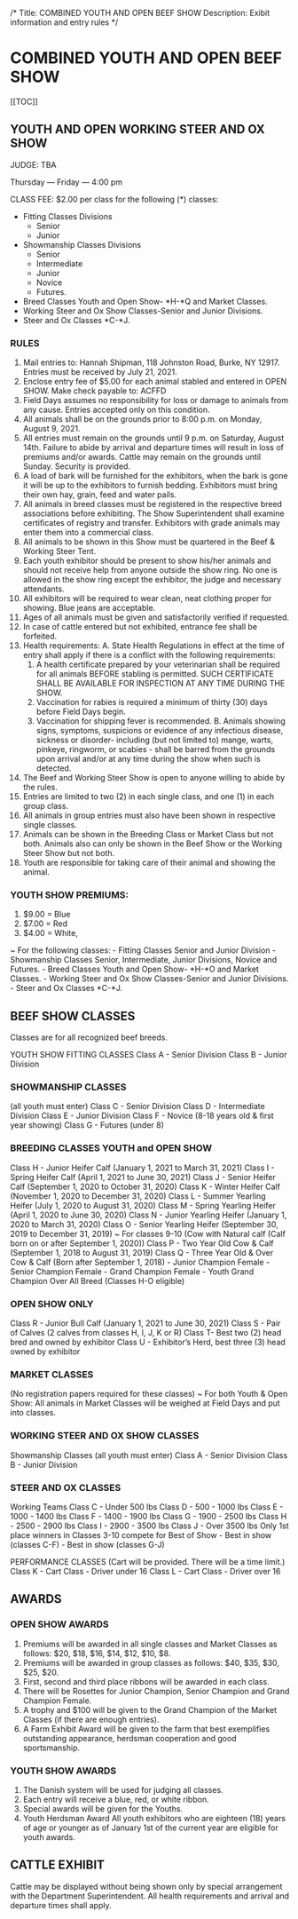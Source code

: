 /*
Title: COMBINED YOUTH AND OPEN BEEF SHOW
Description: Exibit information and entry rules
*/

# COMBINED YOUTH AND OPEN BEEF SHOW

[[TOC]]

## YOUTH AND OPEN WORKING STEER AND OX SHOW
JUDGE: TBA

Thursday — Friday — 4:00 pm

  
CLASS FEE: $2.00 per class for the following (*) classes: 
- Fitting Classes Divisions
    - Senior
    - Junior
- Showmanship Classes Divisions
    - Senior
    - Intermediate
    - Junior
    - Novice
    - Futures. 
- Breed Classes Youth and Open Show- *H-*Q and Market Classes. 
- Working Steer and Ox Show Classes-Senior and Junior Divisions. 
- Steer and Ox Classes *C-*J.

### RULES
  1. Mail entries to: Hannah Shipman, 118 Johnston Road, Burke, NY 12917. Entries
must be received by July 21, 2021.
  2. Enclose entry fee of $5.00 for each animal stabled and entered in OPEN SHOW. Make
check payable to: ACFFD
  3. Field Days assumes no responsibility for loss or damage to animals from any cause.
Entries accepted only on this condition.
  4. All animals shall be on the grounds prior to 8:00 p.m. on Monday, August 9, 2021.
  5. All entries must remain on the grounds until 9 p.m. on Saturday, August 14th. Failure
to abide by arrival and departure times will result in loss of premiums and/or awards.
Cattle may remain on the grounds until Sunday. Security is provided.
  6. A load of bark will be furnished for the exhibitors, when the bark is gone it
will be up to the exhibitors to furnish bedding. Exhibitors must bring their own
hay, grain, feed and water pails.
  7. All animals in breed classes must be registered in the respective breed associations
before exhibiting. The Show Superintendent shall examine certificates of registry and
transfer. Exhibitors with grade animals may enter them into a commercial class.
  8. All animals to be shown in this Show must be quartered in the Beef & Working Steer Tent.
  9. Each youth exhibitor should be present to show his/her animals and should not receive
help from anyone outside the show ring. No one is allowed in the show ring except the
exhibitor, the judge and necessary attendants.
  10. All exhibitors will be required to wear clean, neat clothing proper for showing. Blue
jeans are acceptable.
  11. Ages of all animals must be given and satisfactorily verified if requested.
  12. In case of cattle entered but not exhibited, entrance fee shall be forfeited.
  13. Health requirements: 
      A.  State Health Regulations in effect at the time of entry shall apply if there is a
conflict with the following requirements:
         1. A health certificate prepared by your veterinarian shall be required for all
animals BEFORE stabling is permitted. SUCH CERTIFICATE SHALL BE AVAILABLE
FOR INSPECTION AT ANY TIME DURING THE SHOW.
         2.  Vaccination for rabies is required a minimum of thirty (30) days before Field Days begin.
         3.  Vaccination for shipping fever is recommended.
     B.  Animals showing signs, symptoms, suspicions or evidence of any infectious
disease, sickness or disorder- including (but not limited to) mange, warts,
pinkeye, ringworm, or scabies - shall be barred from the grounds upon arrival
and/or at any time during the show when such is detected.
  14. The Beef and Working Steer Show is open to anyone willing to abide by the rules.
  15. Entries are limited to two (2) in each single class, and one (1) in each group class.
  16. All animals in group entries must also have been shown in respective single classes.
  17. Animals can be shown in the Breeding Class or Market Class but not both. Animals also
can only be shown in the Beef Show or the Working Steer Show but not both.
  18. Youth are responsible for taking care of their animal and showing the animal.


### YOUTH SHOW PREMIUMS: 
1. $9.00 = Blue
2. $7.00 = Red
3.  $4.00 = White, 

  ~ For the following classes:
    - Fitting Classes Senior and Junior Division
    - Showmanship Classes Senior, Intermediate, Junior Divisions, Novice and Futures. 
    - Breed Classes Youth and Open Show- *H-*O and Market Classes. 
    - Working Steer and Ox Show Classes-Senior and Junior Divisions. 
    - Steer and Ox Classes *C-*J.

## BEEF SHOW CLASSES
Classes are for all recognized beef breeds.

YOUTH SHOW FITTING CLASSES
Class A - Senior Division
Class B - Junior Division

### SHOWMANSHIP CLASSES

(all youth must enter)
Class C - Senior Division
Class D - Intermediate Division
Class E - Junior Division
Class F - Novice (8-18 years old & first year showing)
Class G - Futures (under 8)

### BREEDING CLASSES YOUTH and OPEN SHOW

Class H - Junior Heifer Calf (January 1, 2021 to March 31, 2021)
Class I - Spring Heifer Calf (April 1, 2021 to June 30, 2021)
Class J - Senior Heifer Calf (September 1, 2020 to October 31, 2020)
Class K - Winter Heifer Calf (November 1, 2020 to December 31, 2020)
Class L - Summer Yearling Heifer (July 1, 2020 to August 31, 2020)
Class M - Spring Yearling Heifer (April 1, 2020 to June 30, 2020)
Class N - Junior Yearling Heifer (January 1, 2020 to March 31, 2020)
Class O - Senior Yearling Heifer (September 30, 2019 to December 31, 2019)
    ~ For classes 9-10 (Cow with Natural calf (Calf born on or after September 1, 2020))
Class P - Two Year Old Cow & Calf (September 1, 2018 to August 31, 2019)
Class Q - Three Year Old & Over Cow & Calf (Born after September 1, 2018)
    - Junior Champion Female
    - Senior Champion Female
    - Grand Champion Female
    - Youth Grand Champion Over All Breed (Classes H-O eligible)

### OPEN SHOW ONLY
Class R - Junior Bull Calf (January 1, 2021 to June 30, 2021)
Class S - Pair of Calves (2 calves from classes H, I, J, K or R)
Class T- Best two (2) head bred and owned by exhibitor
Class U - Exhibitor’s Herd, best three (3) head owned by exhibitor

### MARKET CLASSES
(No registration papers required for these classes)
  ~ For both Youth & Open Show: All animals in Market Classes will be weighed at Field Days and put into classes.

### WORKING STEER AND OX SHOW CLASSES
Showmanship Classes (all youth must enter)
  Class A - Senior Division
  Class B - Junior Division

### STEER AND OX CLASSES

Working Teams
  Class C - Under 500 lbs
  Class D - 500 - 1000 lbs
  Class E - 1000 - 1400 lbs
  Class F - 1400 - 1900 lbs
  Class G - 1900 - 2500 lbs
  Class H - 2500 - 2900 lbs
  Class I - 2900 - 3500 lbs
  Class J - Over 3500 lbs
Only 1st place winners in Classes 3-10 compete for Best of Show
    - Best in show (classes C-F)
    - Best in show (classes G-J)

PERFORMANCE CLASSES
(Cart will be provided. There will be a time limit.)
  Class K - Cart Class - Driver under 16
  Class L - Cart Class - Driver over 16

## AWARDS
### OPEN SHOW AWARDS

  1. Premiums will be awarded in all single classes and Market Classes as follows: $20, $18,
      $16, $14, $12, $10, $8. 
  2. Premiums will be awarded in group classes as follows: $40, $35, $30, $25, $20.
  3. First, second and third place ribbons will be awarded in each class.
  4. There will be Rosettes for Junior Champion, Senior Champion and Grand Champion Female.
  6. A trophy and $100 will be given to the Grand Champion of the Market Classes (if there are
      enough entries).
  7. A Farm Exhibit Award will be given to the farm that best exemplifies outstanding
      appearance, herdsman cooperation and good sportsmanship.

### YOUTH SHOW AWARDS

1. The Danish system will be used for judging all classes.
2. Each entry will receive a blue, red, or white ribbon.
3. Special awards will be given for the Youths.
4. Youth Herdsman Award
All youth exhibitors who are eighteen (18) years of age or younger as of January 1st of the
current year are eligible for youth awards.

## CATTLE EXHIBIT
Cattle may be displayed without being shown only by special arrangement with the Department
Superintendent. All health requirements and arrival and departure times shall apply.

